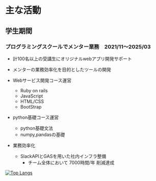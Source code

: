 # 主な活動
## 学生期間
### プログラミングスクールでメンター業務　2021/11～2025/03
 - 計100名以上の受講生にオリジナルwebアプリ開発サポート
 - メンターの業務効率化を目的としたツールの開発

- Webサービス開発コース運営
  - Ruby on rails
  - JavaScript
  - HTML/CSS
  - BootStrap
- python基礎コース運営
  - python基礎文法
  - numpy,pandasの基礎
- 業務効率化
  - SlackAPIとGASを用いた社内インフラ整備
    - チーム全体において 7000時間/年 削減達成

[![Top Langs](https://github-readme-stats.vercel.app/api/top-langs/?username=okok111&layout=compact&hide=liquid)](https://github.com/anuraghazra/github-readme-stats)
